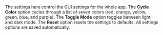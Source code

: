 The settings here control the GUI settings for the whole app. The **Cycle Color** option cycles through a list of seven colors (red, orange, yellow, green, blue, and purple). The **Toggle Mode** option toggles between light and dark mode. The **Reset** option resets the settings to defaults. All settings options are saved automatically.